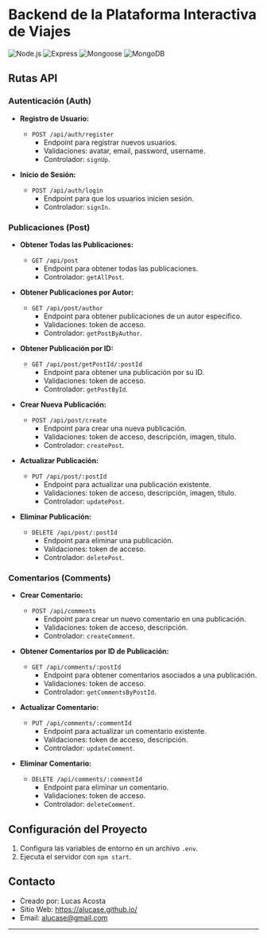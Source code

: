 # Backend de la Plataforma Interactiva de Viajes

![Node.js](https://img.shields.io/badge/Node.js-18.x-green)
![Express](https://img.shields.io/badge/Express-4.x-blue)
![Mongoose](https://img.shields.io/badge/Mongoose-8.x-orange)
![MongoDB](https://img.shields.io/badge/MongoDB-6.x-blue)

## Rutas API

### Autenticación (Auth)

- **Registro de Usuario:**

  - `POST /api/auth/register`
    - Endpoint para registrar nuevos usuarios.
    - Validaciones: avatar, email, password, username.
    - Controlador: `signUp`.

- **Inicio de Sesión:**
  - `POST /api/auth/login`
    - Endpoint para que los usuarios inicien sesión.
    - Controlador: `signIn`.

### Publicaciones (Post)

- **Obtener Todas las Publicaciones:**

  - `GET /api/post`
    - Endpoint para obtener todas las publicaciones.
    - Controlador: `getAllPost`.

- **Obtener Publicaciones por Autor:**

  - `GET /api/post/author`
    - Endpoint para obtener publicaciones de un autor específico.
    - Validaciones: token de acceso.
    - Controlador: `getPostByAuthor`.

- **Obtener Publicación por ID:**

  - `GET /api/post/getPostId/:postId`
    - Endpoint para obtener una publicación por su ID.
    - Validaciones: token de acceso.
    - Controlador: `getPostById`.

- **Crear Nueva Publicación:**

  - `POST /api/post/create`
    - Endpoint para crear una nueva publicación.
    - Validaciones: token de acceso, descripción, imagen, título.
    - Controlador: `createPost`.

- **Actualizar Publicación:**

  - `PUT /api/post/:postId`
    - Endpoint para actualizar una publicación existente.
    - Validaciones: token de acceso, descripción, imagen, título.
    - Controlador: `updatePost`.

- **Eliminar Publicación:**
  - `DELETE /api/post/:postId`
    - Endpoint para eliminar una publicación.
    - Validaciones: token de acceso.
    - Controlador: `deletePost`.

### Comentarios (Comments)

- **Crear Comentario:**

  - `POST /api/comments`
    - Endpoint para crear un nuevo comentario en una publicación.
    - Validaciones: token de acceso, descripción.
    - Controlador: `createComment`.

- **Obtener Comentarios por ID de Publicación:**

  - `GET /api/comments/:postId`
    - Endpoint para obtener comentarios asociados a una publicación.
    - Validaciones: token de acceso.
    - Controlador: `getCommentsByPostId`.

- **Actualizar Comentario:**

  - `PUT /api/comments/:commentId`
    - Endpoint para actualizar un comentario existente.
    - Validaciones: token de acceso, descripción.
    - Controlador: `updateComment`.

- **Eliminar Comentario:**
  - `DELETE /api/comments/:commentId`
    - Endpoint para eliminar un comentario.
    - Validaciones: token de acceso.
    - Controlador: `deleteComment`.

## Configuración del Proyecto

1. Configura las variables de entorno en un archivo `.env`.
2. Ejecuta el servidor con `npm start`.

## Contacto

- Creado por: Lucas Acosta
- Sitio Web: https://alucase.github.io/
- Email: alucase@gmail.com

---
